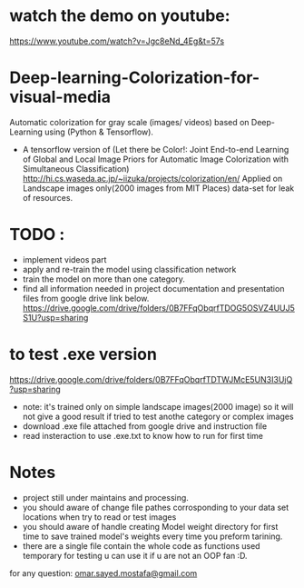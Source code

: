 # watch the demo on youtube:
https://www.youtube.com/watch?v=Jgc8eNd_4Eg&t=57s

# Deep-learning-Colorization-for-visual-media
Automatic colorization for gray scale (images/ videos) based on Deep-Learning using (Python &amp; Tensorflow).
* A tensorflow version of (Let there be Color!: Joint End-to-end Learning of Global and Local Image Priors for Automatic Image Colorization with Simultaneous Classification) http://hi.cs.waseda.ac.jp/~iizuka/projects/colorization/en/
Applied on Landscape images only(2000 images from MIT Places) data-set for leak of resources.


# TODO :
* implement videos part
* apply and re-train the model using classification network
* train the model on more than one category.
* find all information needed in project documentation and presentation files from google drive link below.  https://drive.google.com/drive/folders/0B7FFqObqrfTDOG5OSVZ4UUJ5S1U?usp=sharing

# to test .exe version 
https://drive.google.com/drive/folders/0B7FFqObqrfTDTWJMcE5UN3I3UjQ?usp=sharing
* note: it's trained only on simple landscape images(2000 image) so it will not give a good result if tried to test anothe category or complex images
* download .exe file attached from google drive and instruction file
* read insteraction to use .exe.txt to know how to run for first time

# Notes
* project still under maintains and processing.
* you should aware of change file pathes corrosponding to your data set locations when try to read or test images
* you should aware of handle creating Model weight directory for first time to save trained model's weights every time you preform tarining.
* there are a single file contain the whole code as functions used temporary for testing u can use it if u are not an OOP fan :D.

for any question: omar.sayed.mostafa@gmail.com

